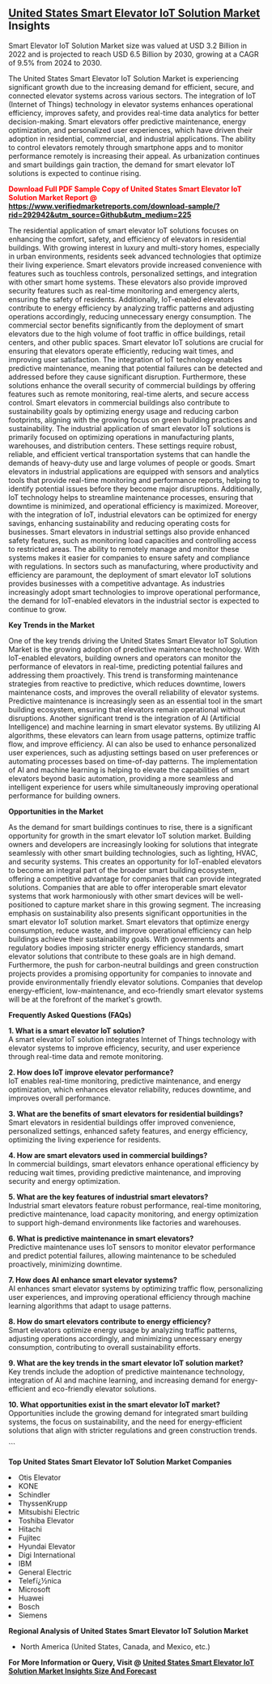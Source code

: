 <h2><a href="https://www.verifiedmarketreports.com/download-sample/?rid=292942&amp;utm_source=Github&amp;utm_medium=225" target="_blank">United States Smart Elevator IoT Solution Market</a> Insights</h2><p>Smart Elevator IoT Solution Market size was valued at USD 3.2 Billion in 2022 and is projected to reach USD 6.5 Billion by 2030, growing at a CAGR of 9.5% from 2024 to 2030.</p><p> <p>The United States Smart Elevator IoT Solution Market is experiencing significant growth due to the increasing demand for efficient, secure, and connected elevator systems across various sectors. The integration of IoT (Internet of Things) technology in elevator systems enhances operational efficiency, improves safety, and provides real-time data analytics for better decision-making. Smart elevators offer predictive maintenance, energy optimization, and personalized user experiences, which have driven their adoption in residential, commercial, and industrial applications. The ability to control elevators remotely through smartphone apps and to monitor performance remotely is increasing their appeal. As urbanization continues and smart buildings gain traction, the demand for smart elevator IoT solutions is expected to continue rising. <b><p><span class=""><span style="color: #ff0000;"><strong>Download Full PDF Sample Copy of United States Smart Elevator IoT Solution Market Report</strong> @ </span><a href="https://www.verifiedmarketreports.com/download-sample/?rid=292942&amp;utm_source=Github&amp;utm_medium=225" target="_blank">https://www.verifiedmarketreports.com/download-sample/?rid=292942&amp;utm_source=Github&amp;utm_medium=225</a></span></p></b></p> <p>The residential application of smart elevator IoT solutions focuses on enhancing the comfort, safety, and efficiency of elevators in residential buildings. With growing interest in luxury and multi-story homes, especially in urban environments, residents seek advanced technologies that optimize their living experience. Smart elevators provide increased convenience with features such as touchless controls, personalized settings, and integration with other smart home systems. These elevators also provide improved security features such as real-time monitoring and emergency alerts, ensuring the safety of residents. Additionally, IoT-enabled elevators contribute to energy efficiency by analyzing traffic patterns and adjusting operations accordingly, reducing unnecessary energy consumption. The commercial sector benefits significantly from the deployment of smart elevators due to the high volume of foot traffic in office buildings, retail centers, and other public spaces. Smart elevator IoT solutions are crucial for ensuring that elevators operate efficiently, reducing wait times, and improving user satisfaction. The integration of IoT technology enables predictive maintenance, meaning that potential failures can be detected and addressed before they cause significant disruption. Furthermore, these solutions enhance the overall security of commercial buildings by offering features such as remote monitoring, real-time alerts, and secure access control. Smart elevators in commercial buildings also contribute to sustainability goals by optimizing energy usage and reducing carbon footprints, aligning with the growing focus on green building practices and sustainability. The industrial application of smart elevator IoT solutions is primarily focused on optimizing operations in manufacturing plants, warehouses, and distribution centers. These settings require robust, reliable, and efficient vertical transportation systems that can handle the demands of heavy-duty use and large volumes of people or goods. Smart elevators in industrial applications are equipped with sensors and analytics tools that provide real-time monitoring and performance reports, helping to identify potential issues before they become major disruptions. Additionally, IoT technology helps to streamline maintenance processes, ensuring that downtime is minimized, and operational efficiency is maximized. Moreover, with the integration of IoT, industrial elevators can be optimized for energy savings, enhancing sustainability and reducing operating costs for businesses. Smart elevators in industrial settings also provide enhanced safety features, such as monitoring load capacities and controlling access to restricted areas. The ability to remotely manage and monitor these systems makes it easier for companies to ensure safety and compliance with regulations. In sectors such as manufacturing, where productivity and efficiency are paramount, the deployment of smart elevator IoT solutions provides businesses with a competitive advantage. As industries increasingly adopt smart technologies to improve operational performance, the demand for IoT-enabled elevators in the industrial sector is expected to continue to grow. </p> <p><b>Key Trends in the Market</b></p> <p>One of the key trends driving the United States Smart Elevator IoT Solution Market is the growing adoption of predictive maintenance technology. With IoT-enabled elevators, building owners and operators can monitor the performance of elevators in real-time, predicting potential failures and addressing them proactively. This trend is transforming maintenance strategies from reactive to predictive, which reduces downtime, lowers maintenance costs, and improves the overall reliability of elevator systems. Predictive maintenance is increasingly seen as an essential tool in the smart building ecosystem, ensuring that elevators remain operational without disruptions. Another significant trend is the integration of AI (Artificial Intelligence) and machine learning in smart elevator systems. By utilizing AI algorithms, these elevators can learn from usage patterns, optimize traffic flow, and improve efficiency. AI can also be used to enhance personalized user experiences, such as adjusting settings based on user preferences or automating processes based on time-of-day patterns. The implementation of AI and machine learning is helping to elevate the capabilities of smart elevators beyond basic automation, providing a more seamless and intelligent experience for users while simultaneously improving operational performance for building owners. </p> <p><b>Opportunities in the Market</b></p> <p>As the demand for smart buildings continues to rise, there is a significant opportunity for growth in the smart elevator IoT solution market. Building owners and developers are increasingly looking for solutions that integrate seamlessly with other smart building technologies, such as lighting, HVAC, and security systems. This creates an opportunity for IoT-enabled elevators to become an integral part of the broader smart building ecosystem, offering a competitive advantage for companies that can provide integrated solutions. Companies that are able to offer interoperable smart elevator systems that work harmoniously with other smart devices will be well-positioned to capture market share in this growing segment. The increasing emphasis on sustainability also presents significant opportunities in the smart elevator IoT solution market. Smart elevators that optimize energy consumption, reduce waste, and improve operational efficiency can help buildings achieve their sustainability goals. With governments and regulatory bodies imposing stricter energy efficiency standards, smart elevator solutions that contribute to these goals are in high demand. Furthermore, the push for carbon-neutral buildings and green construction projects provides a promising opportunity for companies to innovate and provide environmentally friendly elevator solutions. Companies that develop energy-efficient, low-maintenance, and eco-friendly smart elevator systems will be at the forefront of the market's growth. </p> <p><b>Frequently Asked Questions (FAQs)</b></p> <p><b>1. What is a smart elevator IoT solution?</b><br> A smart elevator IoT solution integrates Internet of Things technology with elevator systems to improve efficiency, security, and user experience through real-time data and remote monitoring.</p> <p><b>2. How does IoT improve elevator performance?</b><br> IoT enables real-time monitoring, predictive maintenance, and energy optimization, which enhances elevator reliability, reduces downtime, and improves overall performance.</p> <p><b>3. What are the benefits of smart elevators for residential buildings?</b><br> Smart elevators in residential buildings offer improved convenience, personalized settings, enhanced safety features, and energy efficiency, optimizing the living experience for residents.</p> <p><b>4. How are smart elevators used in commercial buildings?</b><br> In commercial buildings, smart elevators enhance operational efficiency by reducing wait times, providing predictive maintenance, and improving security and energy optimization.</p> <p><b>5. What are the key features of industrial smart elevators?</b><br> Industrial smart elevators feature robust performance, real-time monitoring, predictive maintenance, load capacity monitoring, and energy optimization to support high-demand environments like factories and warehouses.</p> <p><b>6. What is predictive maintenance in smart elevators?</b><br> Predictive maintenance uses IoT sensors to monitor elevator performance and predict potential failures, allowing maintenance to be scheduled proactively, minimizing downtime.</p> <p><b>7. How does AI enhance smart elevator systems?</b><br> AI enhances smart elevator systems by optimizing traffic flow, personalizing user experiences, and improving operational efficiency through machine learning algorithms that adapt to usage patterns.</p> <p><b>8. How do smart elevators contribute to energy efficiency?</b><br> Smart elevators optimize energy usage by analyzing traffic patterns, adjusting operations accordingly, and minimizing unnecessary energy consumption, contributing to overall sustainability efforts.</p> <p><b>9. What are the key trends in the smart elevator IoT solution market?</b><br> Key trends include the adoption of predictive maintenance technology, integration of AI and machine learning, and increasing demand for energy-efficient and eco-friendly elevator solutions.</p> <p><b>10. What opportunities exist in the smart elevator IoT market?</b><br> Opportunities include the growing demand for integrated smart building systems, the focus on sustainability, and the need for energy-efficient solutions that align with stricter regulations and green construction trends.</p> ```</p><p><strong>Top United States Smart Elevator IoT Solution Market Companies</strong></p><div data-test-id=""><p><li>Otis Elevator</li><li> KONE</li><li> Schindler</li><li> ThyssenKrupp</li><li> Mitsubishi Electric</li><li> Toshiba Elevator</li><li> Hitachi</li><li> Fujitec</li><li> Hyundai Elevator</li><li> Digi International</li><li> IBM</li><li> General Electric</li><li> Telefï¿½nica</li><li> Microsoft</li><li> Huawei</li><li> Bosch</li><li> Siemens</li></p><div><strong>Regional Analysis of&nbsp;United States Smart Elevator IoT Solution Market</strong></div><ul><li dir="ltr"><p dir="ltr">North America&nbsp;(United States, Canada, and Mexico, etc.)</p></li></ul><p><strong>For More Information or Query, Visit @&nbsp;</strong><strong><a href="https://www.verifiedmarketreports.com/product/smart-elevator-iot-solution-market/?utm_source=Github&amp;utm_medium=225" target="_blank">United States Smart Elevator IoT Solution Market Insights Size And Forecast</a></strong></p></div>

